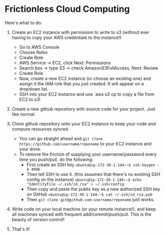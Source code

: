 # Frictionless Cloud Computing

Here's what to do:
1. Create an EC2 instance with permission to write to s3 (without ever having to copy your AWS credentials to the instance!)
 
	* Go to AWS Console
	* Choose Roles
	* Create Role
	* AWS Service -> EC2, click Next: Permissions
	* Search box -> type S3 -> check AmazonS3FullAccess, Next: Review
	* Create Role
	* Now, create a new EC2 instance (or choose an existing one) and assign it the IAM role that you just created. It will appear on a dropdown list.
	* SSH into your EC2 instance and use `aws s3 cp <origin> <destination> to copy a file from EC2 to s3!
2. Create a new github repository with source code for your project. Just like normal.
3. Clone github repository onto your EC2 instance to keep your code and compure resources synced. 
	* You can go straight ahead and `git clone https://github.com/username/reponame` to your EC2 instance and your done.  
	* To remove the friction of supplying your username/password every time you push/pull, do the following:
		* First create an SSH key `ubuntu@ip-172-30-1-144:~$ ssh-keygen -b 4096`
		* Then tell SSH to use it. (this assumes that there's no existing SSH config on the instance) `ubuntu@ip-172-30-1-144:~$ echo "IdentityFile ~/.ssh/id_rsa" > ~/.ssh/config`
		* Then copy and paste the public key as a new authorized SSH key on GitHub `ubuntu@ip-172-30-1-144:~$ cat ~/.ssh/id_rsa.pub`
		* Then `git clone git@github.com:username/reponame` just works.
4. Write code on your local machine (or your remote instance!), and keep all machines synced with frequent add/commit/push/pull.  This is the beauty of version control!
5. That's it!
